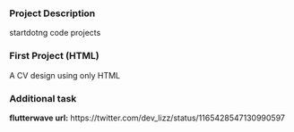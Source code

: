 <h3>Project Description</h3>
<p>startdotng code projects</p>

<h3>First Project (HTML)</h3>
<p>A CV design using only HTML</p>

<h3>Additional task</h3>
<p><b>flutterwave url:</b> https://twitter.com/dev_lizz/status/1165428547130990597</p>

